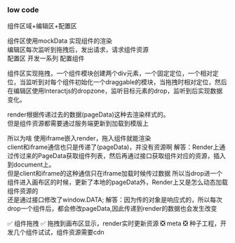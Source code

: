 ### low code

组件区域+编辑区+配置区

组件区使用mockData 实现组件的渲染  
编辑区每次监听到拖拽后，发出请求，请求组件资源  
配置区 开发一系列 配置组件

组件区实现拖拽，一个组件模块创建两个div元素，一个固定定位，一个相对定位，当监听到对每个组件初始化一个draggable的模块，当拖拽时相对定位，然后 在编辑区使用Interactjs的dropzone，监听目标元素的drop，监听到后实现数据变化。

render根据传递过去的数据(pageData)这种去渲染样式的。  
但是组件资源都需要通过服务端更新到加载到模版上

所以为啥 使用iframe嵌入render，拖入组件就能渲染  
client和iframe通信也只是传递了(pageData)，并没有资源啊
解答：Render上通过传过来的PageData获取组件列表，然后再通过接口获取组件对应的资源，插入到document上。  
但是client和iframe的这种通信只在iframe加载时候传过数据 所以当drop进一个组件进入画布区的时候，更新了本地的pageData外，Render上又是怎么动态加载组件资源的  
还是通过接口修改了window.DATA;
解答：因为传的对象是响应式的，所以每次drop一个组件后，都会修改pageData,因此传递到render的数据也会发生改变

✅ 组件拖拽
✅ 拖拽到画布区显示，render实时更新资源
❎ meta
❎ 种子工程，开发几个组件试试，组件资源需要cdn
